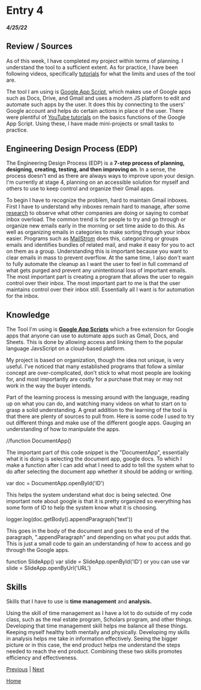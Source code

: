 # Entry 4
##### 4/25/22

## Review / Sources
As of this week, I have completed my project within terms of planning. I understand the tool to a sufficient extent. As for practice, I have been following videos, specifically <a href="https://www.youtube.com/watch?v=Pgfbl_o9WvM">tutorials</a> for what the limits and uses of the tool are.  

The tool I am using is <a href="https://developers.google.com/apps-script">Google App Script</a>, which makes use of Google apps such as Docs, Drive, and Gmail and uses a modern JS platform to edit and automate such apps by the user. It does this by connecting to the users' Google account and helps do certain actions in place of the user. There were plentiful of <a href="https://www.youtube.com/watch?v=Nd3DV_heK2Q">YouTube tutorials</a> on the basics functions of the Google App Script. Using these, I have made mini-projects or small tasks to practice.

## Engineering Design Process (EDP)
The Engineering Design Process (EDP) is a <b>7-step process of planning, designing, creating, testing, and then improving on</b>. In a sense, the process doesn't end as there are always ways to improve upon your design. I'm currently at stage 4, planning on an accessible solution for myself and others to use to keep control and organize their Gmail apps.

To begin I have to recognize the problem, hard to maintain Gmail inboxes. First I have to understand why inboxes remain hard to manage, after some <a href="https://hbr.org/2012/02/stop-email-overload-1">research</a> to observe what other companies are doing or saying to combat inbox overload. The common trend is for people to try and go through or organize new emails early in the morning or set time aside to do this. As well as organizing emails in categories to make sorting through your inbox easier. Programs such as <a href="https://mailstrom.co/MailStorm">MailStrom</a> does this, categorizing or groups emails and identifies bundles of related mail, and make it easy for you to act on them as a group. Understanding this is important because you want to clear emails in mass to prevent overflow.
At the same time, I also don't want to fully automate the cleanup as I want the user to feel in full command of what gets purged and prevent any unintentional loss of important emails. The most important part is creating a program that allows the user to regain control over their inbox. The most important part to me is that the user maintains control over their inbox still. Essentially all I want is for automation for the inbox. 

 

## Knowledge

The Tool I'm using is <b><a href="https://developers.google.com/apps-script">Google App Scripts</a></b> which a free extension for Google apps that anyone can use to automate apps such as Gmail, Docs, and Sheets. This is done by allowing access and linking them to the popular language JavsScript on a cloud-based platform.

My project is based on organization, though the idea not unique, is very useful. I've noticed that many established programs that follow a similar concept are over-complicated, don't stick to what most people are looking for, and most importantly are costly for a purchase that may or may not work in the way the buyer intends.

Part of the learning process is messing around with the language, reading up on what you can do, and watching many videos on what to start on to grasp a solid understanding. A great addition to the learning of the tool is that there are plenty of sources to pull from.  Here is some code I used to try out different things and make use of the different google apps. Gauging an understanding of how to manipulate the apps. 


//function DocumentApp() 


The important part of this code snippet is the "DocumentApp", essentially what it is doing is selecting the document app, google docs. To which I make a function after I can add what I need to add to tell the system what to do after selecting the document app whether it should be adding or writing. 

var doc = DocumentApp.openById('ID')
 
This helps the system understand what doc is being selected. One important note about google is that it is pretty organized so everything has some form of ID to help the system know what it is choosing. 

logger.log(doc.getBody().appendParagraph('text'))

This goes in the body of the document and goes to the end of the paragraph, ".appendParagraph" and depending on what you put adds that. This is just a small code to gain an understanding of how to access and go through the Google apps. 

function SlideApp() 
var slide = SlideApp.openById('ID') or you can use 
var slide = SlideApp.openByUrl('URL')

 ## Skills

Skills that I have to use is <b>time management</b> and <b>analysis.</b>

Using the skill of time management as I have a lot to do outside of my code class, such as the real estate program, Scholars program, and other things. Developing that time management skill helps me balance all these things. Keeping myself healthy both mentally and physically. Developing my skills in analysis helps me take in information effectively. Seeing the bigger picture or in this case, the end product helps me understand the steps needed to reach the end product. Combining these two skills promotes efficiency and effectiveness.

[Previous](entry03.md) | [Next](entry05.md)

[Home](../README.md)
